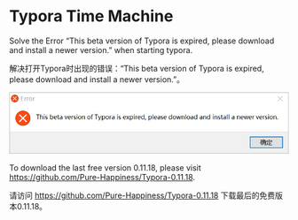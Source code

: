 # Typora Time Machine

Solve the Error “This beta version of Typora is expired, please download and install a newer version.” when starting typora.

解决打开Typora时出现的错误：“This beta version of Typora is expired, please download and install a newer version.”。

![Typora Error](https://raw.githubusercontent.com/Pure-Happiness/Typora-Time-Machine/main/Typora%20Error.png)

To download the last free version 0.11.18, please visit https://github.com/Pure-Happiness/Typora-0.11.18.

请访问 https://github.com/Pure-Happiness/Typora-0.11.18 下载最后的免费版本0.11.18。
